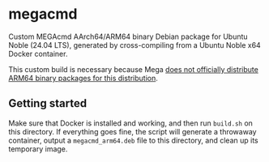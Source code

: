 # megacmd

Custom MEGAcmd AArch64/ARM64 binary Debian package for Ubuntu Noble (24.04 LTS),
generated by cross-compiling from a Ubuntu Noble x64 Docker container.

This custom build is necessary because Mega [does not officially distribute
ARM64 binary packages for this
distribution](https://github.com/meganz/MEGAcmd/issues/698).

## Getting started

Make sure that Docker is installed and working, and then run `build.sh` on this
directory. If everything goes fine, the script will generate a throwaway
container, output a `megacmd_arm64.deb` file to this directory, and clean up its
temporary image.
